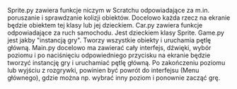 Sprite.py zawiera funkcje niczym w Scratchu odpowiadające za m.in. poruszanie i sprawdzanie kolizji obiektów. Docelowo każda rzecz na ekranie będzie obiektem tej klasy lub jej dzieckiem.
Car.py zawiera funkcje odpowiadające za ruch samochodu. Jest dzieckiem klasy Sprite.
Game.py jest jakby "instancją gry". Tworzy wszystkie obiekty i uruchamia pętlę główną.
Main.py docelowo ma zawierać cały interfejs, dźwięki, wybór poziomu i po naciśnięciu odpowiedniego przycisku na ekranie będzie tworzyć instancję gry i uruchamiać pętlę główną.
Po zakończeniu poziomu lub wyjściu z rozgrywki, powinien być powrót do interfejsu (Menu głównego), gdzie można np. wybrać inny poziom i ponownie zacząć grę. 

